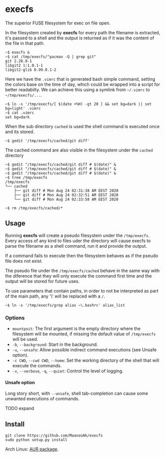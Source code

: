 # execfs

The superior FUSE filesystem for exec on file open.

In the filesystem created by **execfs** for every path the filename is extracted, it's passed to a shell and the output is returned as if it was the content of the file in that path.

```
~$ execfs &
~$ cat /tmp/execfs/"pacman -Q | grep git"
git 2.28.0-1
libgit2 1:1.0.1-1
libgit2-glib 0.99.0.1-2
```

Here we have the `.vimrc` that is generated bash simple command, setting the colors base on the time of day, which could be wrapped into a script for better readabilty. We can achieve this using a symlink from `~/.vimrc` to `~/tmp/execfs/...`. 

```
~$ ln -s '/tmp/execfs/[ $(date +%H) -gt 20 ] && set bg=dark || set bg=light' .vimrc
~$ cat .vimrc
set bg=dark
```

When the sub directory `cached` is used the shell command is executed once and its stored.

```
~$ gedit '/tmp/execfs/cached/git diff'
```

The cached command are also visible in the filesystem under the `cached` directory

```
~$ gedit "/tmp/execfs/cached/git diff # $(date)" &
~$ gedit "/tmp/execfs/cached/git diff # $(date)" &
~$ gedit "/tmp/execfs/cached/git diff # $(date)" &
~$ tree /tmp/execfs
/tmp/execfs
└── cached
    ├── git diff # Mon Aug 24 02:31:38 AM EEST 2020
    ├── git diff # Mon Aug 24 02:32:51 AM EEST 2020
    └── git diff # Mon Aug 24 02:33:58 AM EEST 2020

~$ rm /tmp/execfs/cached/*
```

## Usage

Running **execfs** will create a pseudo filesystem under the `/tmp/execfs`. Every access of any kind to files uder the directory will cause execfs to parse the filename as a shell command, run it and provide the output.

If a command fails to execute then the filesystem behaves as if the pseudo file does not exist.

The pseudo file under the `/tmp/execfs/cached` behave in the same way with the diference that they will only execute the command first time and the output will be stored for future uses.

To use parameters that contain paths, in order to not be interpreted as part of the main path, any '\\' will be replaced with a `/`.

```
~$ ln -s '/tmp/execfs/grep alias ~\.bashrc' alias_list
```

### Options

- `mountpoit`: The first argument is the empty directory where the filesystem will be mounted, if missing the default value of `/tmp/execfs` will be used.
- `-b`, `--background`: Start in the background.
- `-u`, `--unsafe`: Allow possible indirect command executions (see Unsafe option).
- `-c CWD`, `--cwd CWD`, `--home`: Set the working directory of the shell that will execute the commands.
- `-v`, `--verbose`, `-q`, `--quiet`: Control the level of logging.

#### Unsafe option

Long story short, with `--unsafe`, shell tab-completion can cause some unwanted executions of commands.

TODO expand

## Install

```
git clone https://github.com/MaanooAk/execfs
sudo python setup.py install
```

Arch Linux: [AUR package](https://aur.archlinux.org/packages/execfs/).
